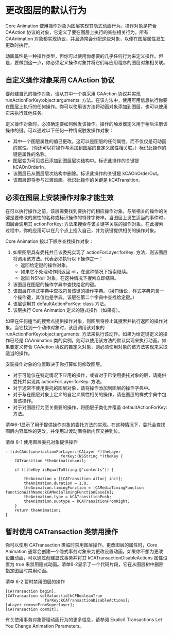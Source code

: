 # 更改图层的默认行为

Core Animation 使用操作对象为图层实现其隐式动画行为。操作对象是符合 CAAction 协议的对象，它定义了要在图层上执行的某些相关行为。所有 CAAnimation 对象都实现协议，并且通常会分配这些对象，以便在图层属性发生更改时执行。

动画属性是一种操作类型，但你可以使用你想要的几乎任何行为来定义操作。但是，要做到这一点，你必须定义操作对象并将它们与应用程序的图层对象相关联。

## 自定义操作对象采用 CAAction 协议

要创建自己的操作对象，请从其中一个类采用 CAAction 协议并实现 runActionForKey:object:arguments: 方法。在该方法中，使用可用信息执行你要在图层上执行的任何操作。你可以使用该方法将动画对象添加到图层，也可以使用它来执行其他任务。

定义操作对象时，必须确定要如何触发该操作。操作的触发器定义用于稍后注册该操作的键。可以通过以下任何一种情况触发操作对象：

- 其中一个图层属性的值已更改。这可以是图层的任何属性，而不仅仅是可动画的属性。（你还可以将操作与添加到图层的自定义属性相关联。）标识此操作的键是属性的名称。
- 图层变为可见或已添加到图层层次结构中。标识此操作的关键是 kCAOnOrderIn。
- 该图层已从图层层次结构中删除。标识此操作的关键是 kCAOnOrderOut。
- 该图层即将参与过渡动画。标识此操作的关键是 kCATransition。

## 必须在图层上安装操作对象才能生效

在可以执行操作之前，该层需要找到要执行的相应操作对象。与层相关的操作的关键是要修改的属性的名称或标识操作的特殊字符串。当图层上发生适当的事件时，图层会调用其 actionForKey: 方法来搜索与该关键字关联的操作对象。在此搜索过程中，你的应用可以在几个点上插入自己，并为该键提供相关的操作对象。

Core Animation 按以下顺序查找操作对象：

1. 如果图层具有委托并且该委托实现了 actionForLayer:forKey: 方法，则该图层将调用该方法。代表必须执行以下操作之一：
   - 返回给定键的操作对象。
   - 如果它不处理动作则返回 nil，在这种情况下搜索继续。
   - 返回 NSNull 对象，在这种情况下搜索立即结束。
2. 该图层在图层的操作字典中查找给定的键。
3. 该图层在样式字典中查找包含该键的操作字典。（换句话说，样式字典包含一个操作键，其值也是字典。该层在第二个字典中查找给定键。）
4. 该层调用其 defaultActionForKey: class 方法。
5. 该层执行 Core Animation 定义的隐式操作（如果有）。

如果在任何适当的搜索点提供操作对象，则图层将停止其搜索并执行返回的操作对象。当它找到一个动作对象时，该层调用该对象的 runActionForKey:object:arguments: 方法来执行该动作。如果为给定键定义的操作已经是 CAAnimation 类的实例，则可以使用该方法的默认实现来执行动画。如果要定义符合 CAAction 协议的自定义对象，则必须使用对象的该方法实现来采取适当的操作。

安装操作对象的位置取决于你打算如何修改图层。

- 对于可能仅在特定情况下应用的操作，或者对于已使用委托对象的层，请提供委托并实现其 actionForLayer:forKey: 方法。
- 对于通常不使用委托的图层对象，请将操作添加到图层的操作字典中。
- 对于与在图层对象上定义的自定义属性相关的操作，请在图层的样式字典中包含该操作。
- 对于对图层行为至关重要的操作，将图层子类化并覆盖 defaultActionForKey: 方法。

清单6-1显示了用于提供操作对象的委托方法的实现。在这种情况下，委托会查找图层内容属性的更改，并使用过渡动画将新内容交换到位。

清单 6-1 使用图层委托对象提供操作

```objc
- (id<CAAction>)actionForLayer:(CALayer *)theLayer
                        forKey:(NSString *)theKey {
    CATransition *theAnimation=nil;
 
    if ([theKey isEqualToString:@"contents"]) {
 
        theAnimation = [[CATransition alloc] init];
        theAnimation.duration = 1.0;
        theAnimation.timingFunction = [CAMediaTimingFunction functionWithName:kCAMediaTimingFunctionEaseIn];
        theAnimation.type = kCATransitionPush;
        theAnimation.subtype = kCATransitionFromRight;
    }
    return theAnimation;
}
```

## 暂时使用 CATransaction 类禁用操作

你可以使用 CATransaction 类临时禁用图层操作。更改图层的属性时，Core Animation 通常会创建一个隐式事务对象来为更改设置动画。如果你不想为更改设置动画，可以通过创建显式事务并将其 kCATransactionDisableActions 属性设置为 true 来禁用隐式动画。清单6-2显示了一个代码片段，它在从图层树中删除指定图层时禁用动画。

清单 6-2 暂时禁用图层的操作

```objc
[CATransaction begin];
[CATransaction setValue:(id)kCFBooleanTrue
                 forKey:kCATransactionDisableActions];
[aLayer removeFromSuperlayer];
[CATransaction commit];
```

有关使用事务对象管理动画行为的更多信息，请参阅 Explicit Transactions Let You Change Animation Parameters。